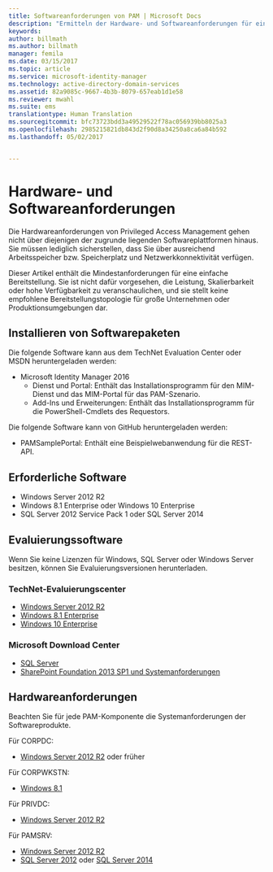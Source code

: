 ```yaml
---
title: Softwareanforderungen von PAM | Microsoft Docs
description: "Ermitteln der Hardware- und Softwareanforderungen für eine erfolgreiche Bereitstellung von Privileged Access Management"
keywords: 
author: billmath
ms.author: billmath
manager: femila
ms.date: 03/15/2017
ms.topic: article
ms.service: microsoft-identity-manager
ms.technology: active-directory-domain-services
ms.assetid: 82a9085c-9667-4b3b-8079-657eab1d1e58
ms.reviewer: mwahl
ms.suite: ems
translationtype: Human Translation
ms.sourcegitcommit: bfc73723bdd3a49529522f78ac056939bb8025a3
ms.openlocfilehash: 2985215821db843d2f90d8a34250a8ca6a84b592
ms.lasthandoff: 05/02/2017


---
```


# <a name="hardware-and-software-requirements"></a>Hardware- und Softwareanforderungen

Die Hardwareanforderungen von Privileged Access Management gehen nicht über diejenigen der zugrunde liegenden Softwareplattformen hinaus. Sie müssen lediglich sicherstellen, dass Sie über ausreichend Arbeitsspeicher bzw. Speicherplatz und Netzwerkkonnektivität verfügen.

Dieser Artikel enthält die Mindestanforderungen für eine einfache Bereitstellung. Sie ist nicht dafür vorgesehen, die Leistung, Skalierbarkeit oder hohe Verfügbarkeit zu veranschaulichen, und sie stellt keine empfohlene Bereitstellungstopologie für große Unternehmen oder Produktionsumgebungen dar.

## <a name="installing-from-software-packages"></a>Installieren von Softwarepaketen

Die folgende Software kann aus dem TechNet Evaluation Center oder MSDN heruntergeladen werden:  
- Microsoft Identity Manager 2016
  - Dienst und Portal: Enthält das Installationsprogramm für den MIM-Dienst und das MIM-Portal für das PAM-Szenario.
  - Add-Ins und Erweiterungen: Enthält das Installationsprogramm für die PowerShell-Cmdlets des Requestors.

Die folgende Software kann von GitHub heruntergeladen werden:  
- PAMSamplePortal: Enthält eine Beispielwebanwendung für die REST-API.

## <a name="required-software"></a>Erforderliche Software

- Windows Server 2012 R2  
- Windows 8.1 Enterprise oder Windows 10 Enterprise  
- SQL Server 2012 Service Pack 1 oder SQL Server 2014  

## <a name="evaluation-software"></a>Evaluierungssoftware

Wenn Sie keine Lizenzen für Windows, SQL Server oder Windows Server besitzen, können Sie Evaluierungsversionen herunterladen.

### <a name="technet-evaluation-center"></a>TechNet-Evaluierungscenter

- [Windows Server 2012 R2](https://www.microsoft.com/evalcenter/evaluate-windows-server-2012-r2)  
- [Windows 8.1 Enterprise](https://www.microsoft.com/evalcenter/evaluate-windows-8-1-enterprise)  
- [Windows 10 Enterprise](https://www.microsoft.com/evalcenter/evaluate-windows-10-enterprise)  

### <a name="microsoft-download-center"></a>Microsoft Download Center

- [SQL Server](https://www.microsoft.com/download/details.aspx?id=29066)  
- [SharePoint Foundation 2013 SP1 und Systemanforderungen](https://www.microsoft.com/download/details.aspx?id=42039)

## <a name="hardware-requirements"></a>Hardwareanforderungen

Beachten Sie für jede PAM-Komponente die Systemanforderungen der Softwareprodukte.

Für CORPDC:  
- [Windows Server 2012 R2](https://technet.microsoft.com/library/dn303418.aspx) oder früher

Für CORPWKSTN:  
- [Windows 8.1](http://windows.microsoft.com/windows-8/system-requirements)

Für PRIVDC:  
- [Windows Server 2012 R2](https://technet.microsoft.com/library/dn303418.aspx)

Für PAMSRV:
- [Windows Server 2012 R2](https://technet.microsoft.com/library/dn303418.aspx)  
- [SQL Server 2012](https://msdn.microsoft.com/library/ms143506(sql.110).aspx) oder [SQL Server 2014](https://msdn.microsoft.com/en-us/library/ms143506(v=sql.120).aspx)

